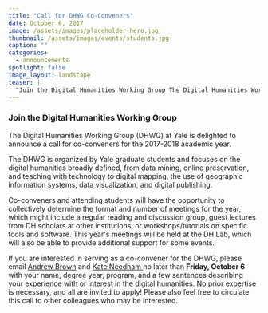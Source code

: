 ```yaml
---
title: "Call for DHWG Co-Conveners"
date: October 6, 2017
image: /assets/images/placeholder-hero.jpg
thumbnail: /assets/images/events/students.jpg
caption: ""
categories: 
  - announcements
spotlight: false 
image_layout: landscape
teaser: |
  "Join the Digital Humanities Working Group The Digital Humanities Working Group (DHWG) at Yale is delighted to announce a call for co-conveners for the 2017-2018 academic year. The DHWG is organized..."
---
```


<h3>Join the Digital Humanities Working Group</h3>
   
The Digital Humanities Working Group (DHWG) at Yale is delighted to announce a call for co-conveners for the 2017-2018 academic year.
   
The DHWG is organized by Yale graduate students and focuses on the digital humanities broadly defined, from data mining, online preservation, and teaching with technology to digital mapping, the use of geographic information systems, data visualization, and digital publishing.
   
Co-conveners and attending students will have the opportunity to collectively determine the format and number of meetings for the year, which might include a regular reading and discussion group, guest lectures from DH scholars at other institutions, or workshops/tutorials on specific tools and software. This year's meetings will be held at the DH Lab, which will also be able to provide additional support for some events.
  
If you are interested in serving as a co-convener for the DHWG, please email <a href="mailto:andrew.s.brown@yale.edu?subject=DHWG">Andrew Brown</a> and <a href="mailto:kate.needham@yale.edu?subject=DHWG"> Kate Needham </a>no later than <strong>Friday, October 6</strong> with your name, degree year, program, and a few sentences describing your experience with or interest in the digital humanities. No prior expertise is necessary, and all are invited to apply! Please also feel free to circulate this call to other colleagues who may be interested.
